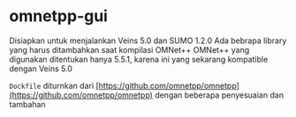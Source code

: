 # omnetpp-gui
Disiapkan untuk menjalankan Veins 5.0 dan SUMO 1.2.0 Ada bebrapa library yang harus ditambahkan saat kompilasi OMNet++ OMNet++ yang digunakan ditentukan hanya 5.5.1, karena ini yang sekarang kompatible dengan Veins 5.0

`Dockfile` diturnkan dari [https://github.com/omnetpp/omnetpp](https://github.com/omnetpp/omnetpp) dengan beberapa penyesuaian dan tambahan
